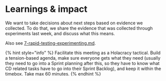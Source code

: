 # Learnings & impact

We want to take decisions about next steps based on evidence we collected. To do that, we share the evidence that was collected through experiments last week, and discuss what this means.

Also see [7-rapid-testing-experimenting.md](../../habits/7-rapid-testing-experimenting.md "mention").

{% hint style="info" %}
Facilitate this meeting as a Holacracy tactical. Build a tension-based agenda, make sure everyone gets what they need (usually they need to go into a Sprint planning after this, so they have to know what CD related tasks have to go into their Sprint Backlog), and keep it within the timebox. Take max 60 minutes.
{% endhint %}
